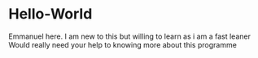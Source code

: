 # Hello-World
Emmanuel here. I am new to this but willing to learn as i am a fast leaner
Would really need your help to knowing more about this programme
